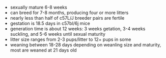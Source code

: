 - sexually mature 6-8 weeks
- can breed for 7-8 months, producing four or more litters
- nearly less than half of c57L/J breeder pairs are fertile
- gestation is 18.5 days in c57bl/6j mice
- generation time is about 12 weeks: 3 weeks getation, 3-4 weeks suckling, and 5-6 weeks until sexual maturity
- litter size ranges from 2-3 pups/litter to 12+ pups in some
- weaning between 18-28 days depending on weanling size and maturity, most are weaned at 21 days old